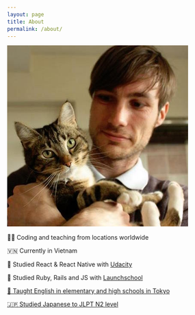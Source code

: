 ```yaml
---
layout: page
title: About
permalink: /about/
---
```

<div>
  <img class='about-image' src="/images/rbn_and_selina_square.jpg">
</div>

👨‍💻 Coding and teaching from locations worldwide

🇻🇳 Currently in Vietnam

📱 Studied React & React Native with <a href="https://www.udacity.com/course/react-nanodegree--nd019">Udacity</a>

🚀 Studied Ruby, Rails and JS with <a href="https://launchschool.com">Launchschool

🗼 Taught English in elementary and high schools in Tokyo

🇯🇵 Studied Japanese to JLPT N2 level
